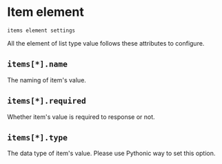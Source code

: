 # Item element

``items element settings``

All the element of list type value follows these attributes to configure.


## ``items[*].name``

The naming of item's value.


## ``items[*].required``

Whether item's value is required to response or not.


## ``items[*].type``

The data type of item's value. Please use Pythonic way to set this option.
